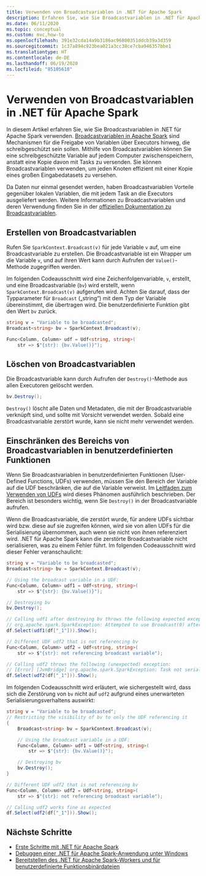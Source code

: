 ```yaml
---
title: Verwenden von Broadcastvariablen in .NET für Apache Spark
description: Erfahren Sie, wie Sie Broadcastvariablen in .NET für Apache Spark-Anwendung verwenden.
ms.date: 06/11/2020
ms.topic: conceptual
ms.custom: mvc,how-to
ms.openlocfilehash: 391e32cda14a9b3186ac96800351ddcb39a3d359
ms.sourcegitcommit: 1c37a894c923bea021a3cc38ce7cba946357bbe1
ms.translationtype: HT
ms.contentlocale: de-DE
ms.lasthandoff: 06/19/2020
ms.locfileid: "85105618"
---
```

# <a name="use-broadcast-variables-in-net-for-apache-spark"></a>Verwenden von Broadcastvariablen in .NET für Apache Spark

In diesem Artikel erfahren Sie, wie Sie Broadcastvariablen in .NET für Apache Spark verwenden. [Broadcastvariablen in Apache Spark](https://spark.apache.org/docs/2.2.0/rdd-programming-guide.html#broadcast-variables) sind Mechanismen für die Freigabe von Variablen über Executors hinweg, die schreibgeschützt sein sollen. Mithilfe von Broadcastvariablen können Sie eine schreibgeschützte Variable auf jedem Computer zwischenspeichern, anstatt eine Kopie davon mit Tasks zu versenden. Sie können Broadcastvariablen verwenden, um jeden Knoten effizient mit einer Kopie eines großen Eingabedatasets zu versehen.

Da Daten nur einmal gesendet werden, haben Broadcastvariablen Vorteile gegenüber lokalen Variablen, die mit jedem Task an die Executors ausgeliefert werden. Weitere Informationen zu Broadcastvariablen und deren Verwendung finden Sie in der [offiziellen Dokumentation zu Broadcastvariablen](https://spark.apache.org/docs/2.2.0/rdd-programming-guide.html#broadcast-variables).

## <a name="create-broadcast-variables"></a>Erstellen von Broadcastvariablen

Rufen Sie `SparkContext.Broadcast(v)` für jede Variable `v` auf, um eine Broadcastvariable zu erstellen. Die Broadcastvariable ist ein Wrapper um die Variable `v`, und auf ihren Wert kann durch Aufrufen der `Value()`-Methode zugegriffen werden.

Im folgenden Codeausschnitt wird eine Zeichenfolgenvariable, `v`, erstellt, und eine Broadcastvariable (`bv`) wird erstellt, wenn `SparkContext.Broadcast(v)` aufgerufen wird. Achten Sie darauf, dass der Typparameter für `Broadcast` („string“) mit dem Typ der Variable übereinstimmt, die übertragen wird. Die benutzerdefinierte Funktion gibt den Wert `bv` zurück.

```csharp
string v = "Variable to be broadcasted";
Broadcast<string> bv = SparkContext.Broadcast(v);

Func<Column, Column> udf = Udf<string, string>(
    str => $"{str}: {bv.Value()}");
```

## <a name="delete-broadcast-variables"></a>Löschen von Broadcastvariablen

Die Broadcastvariable kann durch Aufrufen der `Destroy()`-Methode aus allen Executoren gelöscht werden.

```csharp
bv.Destroy();
```

`Destroy()` löscht alle Daten und Metadaten, die mit der Broadcastvariable verknüpft sind, und sollte mit Vorsicht verwendet werden. Sobald eine Broadcastvariable zerstört wurde, kann sie nicht mehr verwendet werden.

## <a name="limit-broadcast-variable-scope-in-udfs"></a>Einschränken des Bereichs von Broadcastvariablen in benutzerdefinierten Funktionen

Wenn Sie Broadcastvariablen in benutzerdefinierten Funktionen (User-Defined Functions, UDFs) verwenden, müssen Sie den Bereich der Variable auf die UDF beschränken, die auf die Variable verweist. Im [Leitfaden zum Verwenden von UDFs](udf-guide.md) wird dieses Phänomen ausführlich beschrieben. Der Bereich ist besonders wichtig, wenn Sie `Destroy()` in der Broadcastvariable aufrufen.

Wenn die Broadcastvariable, die zerstört wurde, für andere UDFs sichtbar wird bzw. diese auf sie zugreifen können, wird sie von allen UDFs für die Serialisierung übernommen, auch wenn sie nicht von ihnen referenziert wird. .NET für Apache Spark kann die zerstörte Broadcastvariable nicht serialisieren, was zu einem Fehler führt. Im folgenden Codeausschnitt wird dieser Fehler veranschaulicht:

```csharp
string v = "Variable to be broadcasted";
Broadcast<string> bv = SparkContext.Broadcast(v);

// Using the broadcast variable in a UDF:
Func<Column, Column> udf1 = Udf<string, string>(
    str => $"{str}: {bv.Value()}");

// Destroying bv
bv.Destroy();

// Calling udf1 after destroying bv throws the following expected exception:
// org.apache.spark.SparkException: Attempted to use Broadcast(0) after it was destroyed
df.Select(udf1(df["_1"])).Show();

// Different UDF udf2 that is not referencing bv
Func<Column, Column> udf2 = Udf<string, string>(
    str => $"{str}: not referencing broadcast variable");

// Calling udf2 throws the following (unexpected) exception:
// [Error] [JvmBridge] org.apache.spark.SparkException: Task not serializable
df.Select(udf2(df["_1"])).Show();
```

Im folgenden Codeausschnitt wird erläutert, wie sichergestellt wird, dass sich die Zerstörung von `bv` nicht auf `udf2` aufgrund eines unerwarteten Serialisierungsverhaltens auswirkt:

```csharp
string v = "Variable to be broadcasted";
// Restricting the visibility of bv to only the UDF referencing it
{
    Broadcast<string> bv = SparkContext.Broadcast(v);

    // Using the broadcast variable in a UDF:
    Func<Column, Column> udf1 = Udf<string, string>(
        str => $"{str}: {bv.Value()}");

    // Destroying bv
    bv.Destroy();
}

// Different UDF udf2 that is not referencing bv
Func<Column, Column> udf2 = Udf<string, string>(
    str => $"{str}: not referencing broadcast variable");

// Calling udf2 works fine as expected
df.Select(udf2(df["_1"])).Show();
```

## <a name="next-steps"></a>Nächste Schritte

* [Erste Schritte mit .NET für Apache Spark](../tutorials/get-started.md)
* [Debuggen einer .NET für Apache Spark-Anwendung unter Windows](debug.md)
* [Bereitstellen des .NET für Apache Spark-Workers und für benutzerdefinierte Funktionsbinärdateien](deploy-worker-udf-binaries.md)
